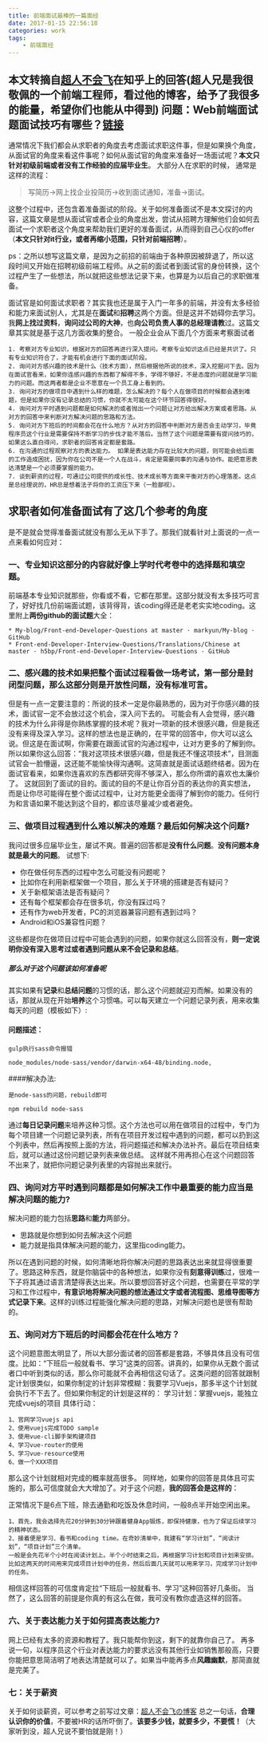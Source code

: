 ```yaml
---
title: 前端面试最棒的一篇面经
date: 2017-01-15 22:56:18
categories: work
tags:
	- 前端面经
---
```



本文转摘自[超人不会飞](www.iamsuperman.cn)在知乎上的回答(超人兄是我很敬佩的一个前端工程师，看过他的博客，给予了我很多的能量，希望你们也能从中得到)
问题：Web前端面试题面试技巧有哪些？[链接](https://www.zhihu.com/question/41978715/answer/120504482?group_id=804063125824475136#comment-228029941)
---

通常情况下我们都会从求职者的角度去考虑面试求职这件事，但是如果换个角度，从面试官的角度来看这件事呢？如何从面试官的角度来准备好一场面试呢？**本文只针对初级前端或者没有工作经验的应届毕业生**。
大部分人在求职的时候，
通常是这样的流程：
> 写简历->网上找企业投简历->收到面试通知，准备->面试。

<!--more-->
这整个过程中，还包含着准备面试的阶段。关于如何准备面试不是本文探讨的内容，这篇文章是想从面试官或者企业的角度出发，尝试从招聘方理解他们会如何去面试一个求职者这个角度来帮助我们更好的准备面试，从而得到自己心仪的offer（**本文只针对it行业，或者再缩小范围，只针对前端招聘**）。

ps：之所以想写这篇文章，是因为之前招的前端由于各种原因被辞退了，所以这段时间又开始在招聘初级前端工程师。从之前的面试者到面试官的身份转换，这个过程产生了一些想法，所以就把这些想法记录下来，也算是为以后自己的求职做准备。

面试官是如何面试求职者？其实我也还是属于入门一年多的前端，并没有太多经验和能力来面试别人，尤其是在**面试**和**招聘**这两个方面。但是这并不妨碍你去学习。我**网上找过资料**，**询问过公司的大神**，也**向公司负责人事的总经理请教**过。这篇文章其实就是基于这几方面收集的整合。
一般企业会从下面几个方面来考察面试者

	1. 考察对方专业知识，根据对方的回答再进行深入提问。考察专业知识这点已经是共识了。只有专业知识符合了，才能有机会进行下面的面试阶段。
	2. 询问对方感兴趣的技术是什么（技术方面），然后根据他所说的技术，深入挖掘问下去。因为在面试官看来，如果你连感兴趣的东西都了解得不多，学得不够好，不是态度的问题就是学习能力的问题。而这两者都是企业不愿意在一个员工身上看到的。
	3. 询问对方的做项目中遇到什么样的难题，怎么解决的？每个人在做项目的时候都会遇到难题，但是如果你没有记录总结的习惯，你就不太可能在这个环节回答得很好。
	4. 询问对方平时遇到问题都是如何解决的或者抛出一个问题让对方给出解决方案或者思路。从对方的回答中来判断对方解决问题的思路和方法。
	5. 询问对方下班后的时间都会花在什么地方？从对方的回答中判断对方是否会主动学习，毕竟程序员这个行业是需要保持不断学习的步伐才能不落后。当然了这个问题是需要有提问技巧的，如果这么直白得问，求职者的回答肯定都是套路。
	6. 在沟通的过程观察对方的表达能力。 如果是表达能力存在比较大的问题，则可能会给后面的工作造成困扰，因为你在公司不是一个人在战斗，肯定是需要同事的沟通与协作。能把意思表达清楚是一个必须要掌握的能力。
	7. 谈到薪资的过程，可通过公司提供的成长性、技术成长等方面来平衡对方的心理落差。这点是总经理说的，HR总是想着法子将你的工资压下来（一脸鄙视）。

## 求职者如何准备面试有了这几个参考的角度

是不是就会觉得准备面试就没有那么无从下手了。那我们就看针对上面说的一点一点来看如何应对：

### 一、专业知识这部分的内容就好像上学时代考卷中的选择题和填空题。

前端基本专业知识就那些，你看或不看，它都在那里。这部分就没有太多技巧可言了，好好找几份前端面试题，该背得背，该coding得还是老老实实地coding。这里附上**两份github的面试题**大全：

	* My-blog/Front-end-Developer-Questions at master · markyun/My-blog · GitHub
	* Front-end-Developer-Interview-Questions/Translations/Chinese at master · h5bp/Front-end-Developer-Interview-Questions · GitHub

### 二、感兴趣的技术如果把整个面试过程看做一场考试，第一部分是封闭型问题，那么这部分则是开放性问题，没有标准可言。
但是有一点一定要注意的：所说的技术一定是你最熟悉的，因为对于你感兴趣的技术，面试官一定不会放过这个机会，深入问下去的。
可能会有人会觉得，感兴趣的技术为什么非得是你熟练掌握的技术呢？我对一项新的技术很感兴趣，但是我还没有来得及深入学习。这样的想法也是正确的，在平常的回答中，你大可以这么说。但这是在面试啊，你需要在跟面试官的沟通过程中，让对方更多的了解到你。所以如果你这么回答：“我对这项技术很感兴趣，但是我还不懂这项技术”，目测面试官会一脸懵逼，这还能不能愉快得沟通啊。这简直就是面试话题终结者。因为在面试官看来，如果你连喜欢的东西都研究得不够深入，那么你所谓的喜欢也太廉价了。
这就回到了面试的目的。面试的目的不是让你百分百的表达你的真实想法，而是让你尽可能得在整个面试过程中，让对方能更全面得了解到你的能力。任何行为和言语如果不能达到这个目的，都应该尽量减少或者避免。

### 三、做项目过程遇到什么难以解决的难题？最后如何解决这个问题?

我问过很多应届毕业生，屡试不爽。普遍的回答都是**没有什么问题**。**没有问题本身就是最大的问题**。
试想下:

* 你在做任何东西的过程中怎么可能没有问题呢？
* 比如你在利用新框架做一个项目，那么关于环境的搭建是否有疑问？
* 关于新框架语法是否有疑问？
* 还有每个框架都会存在很多坑，你没有踩过吗？
* 还有作为web开发者，PC的浏览器兼容问题有遇到过吗？
* Android和iOS兼容性问题？

 这些都是你在做项目过程中可能会遇到的问题，如果你就这么回答没有，**则一定说明你没有深入思考过或者遇到问题从来不会记录和总结**。
##### 那么对于这个问题该如何准备呢
其实如果有**记录**和**总结问题**的习惯的话，那么这个问题就迎刃而解。如果没有的话，那就从现在开始**培养**这个习惯咯。可以每天建立一个问题记录列表，用来收集每天的问题（模板如下）:

#### 问题描述：

	gulp执行sass命令报错

	node_modules/node-sass/vendor/darwin-x64-48/binding.node,

####解决办法:

	是node-sass的问题，rebuild即可

	npm rebuild node-sass

通过**每日记录问题**来培养这种习惯。这个方法也可以用在做项目的过程中，专门为每个项目建一个问题记录列表，所有在项目开发过程中遇到的问题，都可以扔到这个列表中，然后再按照上面的方法，将问题描述和解决办法补齐。最后在项目结束后，就可以通过这份问题记录列表来做总结。
这样就不用再担心在这个问题回答不出来了，就把你问题记录列表里的内容抛出来就行。

### 四、询问对方平时遇到问题都是如何解决工作中最重要的能力应当是解决问题的能力?

解决问题的能力包括**思路**和**能力**两部分。

* 思路就是你想到如何去解决这个问题
* 能力就是指具体解决问题的能力，这里指coding能力。

所以在遇到问题的时候，如何清晰地将你解决问题的思路表达出来就显得很重要了。思路这种东西，就是你脑袋中的各种想法，如果你没有**刻意得训练**过，很难一下子将其通过语言清楚得表达出来。所以要想回答好这个问题，也需要在平常的学习和工作过程中，**有意识地将解决问题的想法通过文字或者流程图、思维导图等方式记录下来**。这样的训练过程能强化解决问题的思路，对解决问题也是很有帮助的。

### 五、询问对方下班后的时间都会花在什么地方？

这个问题意图太明显了，所以大部分面试者的回答都是套路，不够具体且没有可信度。比如：“下班后一般就看书、学习”这类的回答。讲真的，如果你从无数个面试者口中听到类似的话，那么你可能就不会再相信这句话了。这类问题的回答就跟制定计划很类似，如果你制定的计划非常模糊：我要学习Vuejs，那多半这个计划就会执行不下去了。但如果你制定的计划是这样的：
学习计划：掌握vuejs，能独立完成vuejs的项目
具体行动：

    1、官网学习vuejs api
    2、使用vuejs完成TODO sample
    3、使用vue-cli脚手架构建项目
    4、学习vue-router的使用
    5、学习vue-resource使用
    6、做一个XXX项目

那么这个计划就相对完成的概率就高很多。
同样地，如果你的回答是具体且可实施的，那么可信度就会大大增加了。对于这个问题，**我的回答会是这样的**：

正常情况下是6点下班，除去通勤和吃饭及休息时间，一般8点半开始空闲出来。

    1、首先，我会选择先花20分钟到30分钟跟着健身App锻炼，即保持健康，也为了保证后续学习的精神状态。
    2、接着便是学习、看书和coding time。在奇妙清单中，我建有“学习计划”，“阅读计划”，“项目计划”三个清单。
    ﻿一般是会先花半个小时在阅读计划上。半个小时结束之后，再根据学习计划和项目计划来安排。
    比如这两天的时间用来完成项目计划中的任务，然后后面几天就可以用来学习，完成学习计划中的任务。

相信这样回答的可信度肯定拉“下班后一般就看书、学习”这种回答好几条街。
当然了，这么回答的前提是你真的有这么在做，我可没有教你虚造这样的回答。

### 六、关于表达能力关于如何提高表达能力?

网上已经有太多的资源和教程了。我只能帮你到这，剩下的就靠你自己了。
再多说一句，以程序员这个行业对表达能力的要求远没有其他行业如销售那般高，只要你能把意思简洁明了地表达清楚就可以了。如果当中能再多点**风趣幽默**，那简直就是完美了。

### 七：关于薪资

关于如何谈薪资，可以参考之前写过文章：[超人不会飞の博客](http://www.iamsuperman.cn/2016/08/02/interview/how-to-deal-with-hr/)
总之一句话，**合理认识你的价值**，不要被HR的话所吓倒了。**该要多少钱，就要多少，不要慌！**（大家听到没，超人兄说不要怕就是刚！）
